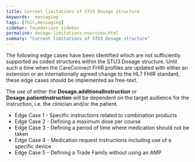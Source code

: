 ```yaml
---
title: Current limitations of STU3 Dosage structure
keywords:  messaging
tags: [fhir,messaging]
sidebar: foundations_sidebar
permalink: dosage-limitations-overview.html
summary: "Current limitations of STU3 Dosage structure"
---
```




The following edge cases have been identified which are not sufficiently supported as coded structures within the STU3 Dosage structure. Until such a time when the CareConnect FHIR profiles are updated with either an extension or an internationally agreed change to the HL7 FHIR standard, these edge cases should be implemented as free-text.

The use of either the **Dosage.additionalInstruction** or **Dosage.patientInstruction** will be dependent on the target audience for the instruction, i.e. the clinician and/or the patient.
  * Edge Case 1 - Specific instructions related to combination products
  * Edge Case 2 - Defining a maximum dose per course
  * Edge Case 3 - Defining a period of time where medication should not be taken
  * Edge Case 4 - Medication request instructions including use of a specific device
  * Edge Case 5 - Defining a Trade Family without using an AMP
